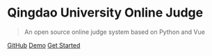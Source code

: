 # Qingdao University Online Judge

> An open source online judge system based on Python and Vue

[GitHub](https://github.com/QingdaoU/OnlineJudge)
[Demo](https://qduoj.com)
[Get Started](/en/guide/installation)
